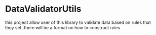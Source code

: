 # DataValidatorUtils
this project allow user of this library to validate data based on rules that they set..there will be a format on how to construct rules
